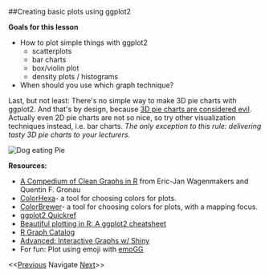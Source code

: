 ##Creating basic plots using ggplot2

**Goals for this lesson**

* How to plot simple things with ggplot2
  * scatterplots
  * bar charts
  * box/violin plot
  * density plots / histograms
* When should you use which graph technique?

Last, but not least: There's no simple way to make 3D pie charts with ggplot2.
And that's by design, because [3D pie charts are considered evil](http://www.storytellingwithdata.com/blog/2011/07/death-to-pie-charts).
Actually even 2D pie charts are not so nice, so try other visualization techniques instead, i.e. bar charts.
*The only exception to this rule: delivering tasty 3D pie charts to your lecturers.*

![Dog eating Pie](https://ak-hdl.buzzfed.com/static/enhanced/webdr03/2013/1/22/18/anigif_enhanced-buzz-32048-1358898498-3.gif)

**Resources:**

* [A Compedium of Clean Graphs in R](http://shinyapps.org/apps/RGraphCompendium/index.php) from Eric-Jan Wagenmakers and Quentin F. Gronau
* [ColorHexa](http://www.colorhexa.com/)- a tool for choosing colors for plots.
* [ColorBrewer](http://colorbrewer2.org/)- a tool for choosing colors for plots, with a mapping focus.
* [ggplot2 Quickref](http://r-statistics.co/ggplot2-cheatsheet.html)
* [Beautiful plotting in R: A ggplot2 cheatsheet](http://zevross.com/blog/2014/08/04/beautiful-plotting-in-r-a-ggplot2-cheatsheet-3/)
* [R Graph Catalog](http://shiny.stat.ubc.ca/r-graph-catalog/)
* [Advanced: Interactive Graphs w/ Shiny](http://shiny.rstudio.com/tutorial/)
* For fun: Plot using emoji with [emoGG](https://github.com/dill/emoGG)

<<[Previous](https://github.com/cbahlai/OSRR_course/blob/master/17_academic_publishing.md)  Navigate [Next](https://github.com/cbahlai/OSRR_course/blob/master/19_visualization_and_outreach.md)>>
